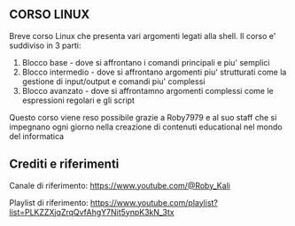 CORSO LINUX
--------------------------------------------
Breve corso Linux che presenta vari argomenti legati alla shell.
Il corso e' suddiviso in 3 parti:
1. Blocco base - dove si affrontano i comandi principali e piu' semplici
2. Blocco intermedio - dove si affrontano argomenti piu' strutturati come la gestione di input/output e comandi piu' complessi
3. Blocco avanzato - dove si affrontamno argomenti complessi come le espressioni regolari e gli script

Questo corso viene reso possibile grazie a Roby7979 e al suo staff che si impegnano ogni giorno nella creazione di contenuti educational nel mondo del informatica

Crediti e riferimenti
--------------------------------------------
Canale di riferimento: https://www.youtube.com/@Roby_Kali

Playlist di riferimento: https://www.youtube.com/playlist?list=PLKZZXjqZrqQvfAhgY7Nit5ynpK3kN_3tx
